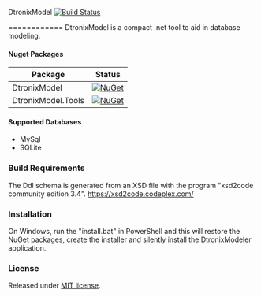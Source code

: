 DtronixModel [![Build Status](https://github.com/Dtronix/DtronixModel/actions/workflows/dotnet-core-desktop.yml/badge.svg)](https://github.com/Dtronix/DtronixModel/actions/workflows/dotnet-core-desktop.yml)

============
DtronixModel is a compact .net tool to aid in database modeling.

#### Nuget Packages
| Package | Status |
| ------- | ------ |
|DtronixModel | [![NuGet](https://img.shields.io/nuget/v/DtronixModel.svg?maxAge=60)](https://www.nuget.org/packages/DtronixModel) |
|DtronixModel.Tools | [![NuGet](https://img.shields.io/nuget/v/DtronixModel.Tools.svg?maxAge=60)](https://www.nuget.org/packages/DtronixModel.Tools) |

#### Supported Databases
- MySql
- SQLite

### Build Requirements

The Ddl schema is generated from an XSD  file with the program "xsd2code community edition 3.4". https://xsd2code.codeplex.com/

### Installation

On Windows, run the "install.bat" in PowerShell and this will restore the NuGet packages, create the installer and silently install the DtronixModeler application.

### License
Released under [MIT license](http://opensource.org/licenses/MIT).